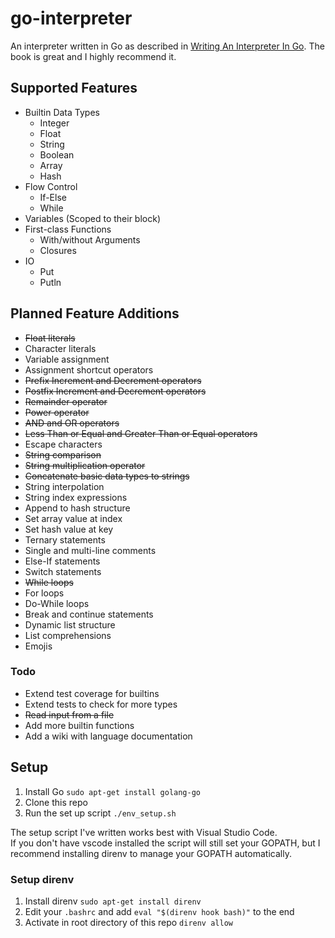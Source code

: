 # go-interpreter
An interpreter written in Go as described in [Writing An Interpreter In Go](https://interpreterbook.com/). The book is great and I highly recommend it.

## Supported Features
* Builtin Data Types
  * Integer
  * Float
  * String
  * Boolean
  * Array
  * Hash
* Flow Control
  * If-Else
  * While
* Variables (Scoped to their block)
* First-class Functions
  * With/without Arguments
  * Closures
* IO
  * Put
  * Putln

## Planned Feature Additions
* ~~Float literals~~
* Character literals
* Variable assignment
* Assignment shortcut operators
* ~~Prefix Increment and Decrement operators~~
* ~~Postfix Increment and Decrement operators~~
* ~~Remainder operator~~
* ~~Power operator~~
* ~~AND and OR operators~~
* ~~Less Than or Equal and Greater Than or Equal operators~~
* Escape characters
* ~~String comparison~~
* ~~String multiplication operator~~
* ~~Concatenate basic data types to strings~~
* String interpolation
* String index expressions
* Append to hash structure
* Set array value at index
* Set hash value at key
* Ternary statements
* Single and multi-line comments
* Else-If statements
* Switch statements
* ~~While loops~~
* For loops
* Do-While loops
* Break and continue statements
* Dynamic list structure
* List comprehensions
* Emojis

### Todo
* Extend test coverage for builtins
* Extend tests to check for more types
* ~~Read input from a file~~
* Add more builtin functions
* Add a wiki with language documentation

## Setup
1. Install Go ```sudo apt-get install golang-go```
2. Clone this repo
3. Run the set up script ```./env_setup.sh```

The setup script I've written works best with Visual Studio Code.  
If you don't have vscode installed the script will still set your GOPATH, but I recommend installing direnv to manage your GOPATH automatically.  

### Setup direnv
1. Install direnv ```sudo apt-get install direnv```
2. Edit your ```.bashrc``` and add ```eval "$(direnv hook bash)"``` to the end
3. Activate in root directory of this repo ```direnv allow```
